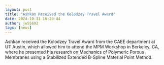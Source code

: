 ```yaml
---
layout: post
title: "Ashkan Received the Kolodzey Travel Award"
date: 2024-10-31 16:20:44
author: jw55692
tags: [news]
---
```


Ashkan received the Kolodzey Travel Award from the CAEE department at UT
Austin, which allowed him to attend the MPM Workshop in Berkeley, CA, where he
presented his research on Mechanics of Polymeric Porous Membranes using a
Stabilized Extended B-Spline Material Point Method.
